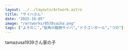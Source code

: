 ```yaml
---
layout: ../../layouts/Artwork.astro
title: "サイハさん"
date: "2025-10-05"
image: "/artworks/0578saiha.png"
tags: ["よそのこ","裂角の龍族サイハ","ドラゴンガール","つの"]
---
```


tamazusa1939さん家の子